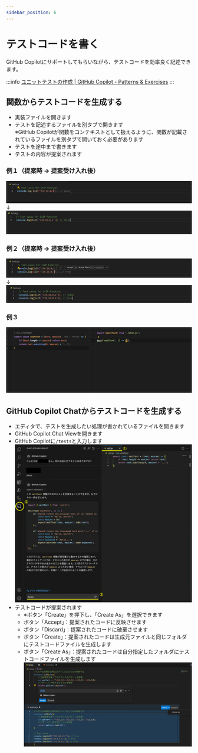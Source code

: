 ```yaml
---
sidebar_position: 6
---
```


# テストコードを書く

GitHub Copilotにサポートしてもらいながら、テストコードを効率良く記述できます。

:::info
[ユニットテストの作成 | GitHub Copilot - Patterns & Exercises](https://ai-native-development.gitbook.io/docs/v/ja/testing/creating-unit-tests)
:::

## 関数からテストコードを生成する

- 実装ファイルを開きます
- テストを記述するファイルを別タブで開きます<br/>
   ※GitHub Copilotが関数をコンテキストとして扱えるように、関数が記載されているファイルを別タブで開いておく必要があります
- テストを途中まで書きます
- テストの内容が提案されます

### 例１（提案時 → 提案受け入れ後）

![テストコード生成：例１：提案時](images/generate-test_1_before.png)<br/>
↓<br/>
![テストコード生成：例１：提案受け入れ後](images/generate-test_1_after.png)

### 例２（提案時 → 提案受け入れ後）

![テストコード生成：例２：提案時](images/generate-test_2_before.png)<br/>
↓<br/>
![テストコード生成：例２：提案受け入れ後](images/generate-test_2_after.png)

### 例３

![テストコード生成：例３（gifアニメ）](images/generate-test_3.gif)

## GitHub Copilot Chatからテストコードを生成する

- エディタで、テストを生成したい処理が書かれているファイルを開きます
- GitHub Copilot Chat Viewを開きます
- GitHub Copilotに`/tests`と入力します
  ![チャットからテストコードを生成する手順１から３](images/generate-test-from-chat_1to3.png)
- テストコードが提案されます
  - ※ボタン「Create」を押下し、「Create As」を選択できます
  - ボタン「Accept」：提案されたコードに反映させます
  - ボタン「Discard」：提案されたコードに破棄させます
  - ボタン「Create」：提案されたコードは生成元ファイルと同じフォルダにテストコードファイルを生成します
  - ボタン「Create As」：提案されたコードは自分指定したフォルダにテストコードファイルを生成します
    ![チャットからテストコードを生成する手順４](images/generate-test-from-chat_4.png)
